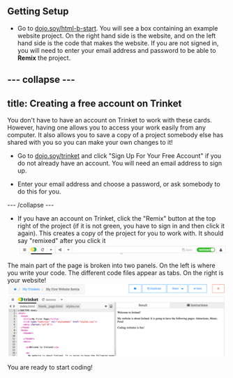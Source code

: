 ## Getting Setup

- Go to [dojo.soy/html-b-start](http://dojo.soy/html-b-start). You will see a box containing an example website project. On the right hand side is the website, and on the left hand side is the code that makes the website.
  If you are not signed in, you will need to enter your email address and password to be able to **Remix** the project.

--- collapse ---
---
title: Creating a free account on Trinket
---

You don't have to have an account on Trinket to work with these cards.
However, having one allows you to access your work easily from any computer. It also allows you to save a copy of a project somebody else has shared with you so you can make your own changes to it!

- Go to [dojo.soy/trinket](http://dojo.soy/trinket) and click "Sign Up For Your Free Account" if you do not already have an account. You will need an email address to sign up. 

- Enter your email address and choose a password, or ask somebody to do this for you.

--- /collapse ---

- If you have an account on Trinket, click the "Remix" button at the top right of the project \(if it is not green, you have to sign in and then click it again\). This creates a copy of the project for you to work with. It should say "remixed" after you click it
  ![](images/remixedWide.png)

The main part of the page is broken into two panels. On the left is where you write your code. The different code files appear as tabs. On the right is your website! 
  ![](images/TrinketProjectEditingShorter.png)

You are ready to start coding!




